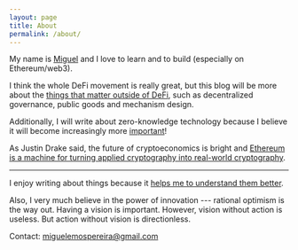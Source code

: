 ```yaml
---
layout: page
title: About
permalink: /about/
---
```


My name is [Miguel](https://miguelemos.github.io/) and I love to learn and to build (especially on Ethereum/web3).

I think the whole DeFi movement is really great, but this blog will be more about the
[things that matter outside of DeFi](https://www.youtube.com/watch?v=oLsb7clrXMQ),
such as decentralized governance, public goods and mechanism design.

Additionally, I will write about zero-knowledge technology because I believe it will become increasingly
more [important](https://twitter.com/_miguelemos/status/1442092164390002692)!

As Justin Drake said, the future of cryptoeconomics is bright and [Ethereum is a machine for turning applied 
cryptography into real-world cryptography](https://www.reddit.com/r/ethereum/comments/o4unlp/ama_we_are_the_efs_research_team_pt_6_23_june_2021/h2ric0r/?utm_source=share&utm_medium=web2x&context=3).

---

I enjoy writing about things because it [helps me to understand them better](https://twitter.com/benjaminion_xyz/status/1368267425309933573).

Also, I very much believe in the power of innovation --- rational optimism is the way out. Having a vision 
is important. However, vision without action is useless. But action without vision is directionless.

Contact: [miguelemospereira@gmail.com](mailto:miguelemospereira@gmail.com)
